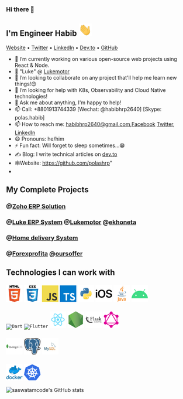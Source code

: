 ### Hi there 👋

<!--
**polashrp/polashrp** is a ✨ _special_ ✨ repository because its `README.md` (this file) appears on your GitHub profile.

Here are some ideas to get you started:

- 🔭 I’m currently working on ...
- 🌱 I’m currently learning ...
- 👯 I’m looking to collaborate on ...
- 🤔 I’m looking for help with ...
- 💬 Ask me about ...
- 📫 How to reach me: ...
- 😄 Pronouns: ...
- ⚡ Fun fact: ...
-->

## I'm Engineer Habib <img src="https://github.com/ABSphreak/ABSphreak/blob/master/gifs/Hi.gif" width="35px">

<a href="https://habibpolas.wordpress.com/">Website</a> •
<a href="https://twitter.com/habibpolas">Twitter</a> •
<a href="https://www.linkedin.com/in/polashabib/">LinkedIn</a> •
<a href="https://dev.to/enghabib">Dev.to</a> •
<a href="https://github.com/polashrp">GitHub</a>
<br />

- 🔭 I’m currently working on various open-source web projects using React & Node.
- 🌱 "Luke" @ [Lukemotor](https://www.lukemotor.com/)
- 👯 I’m looking to collaborate on any project that'll help me learn new things!😊
- 🤔 I’m looking for help with K8s, Observability and Cloud Native technologies!
- 💬 Ask me about anything, I'm happy to help!
- 📫 Call: +8801913744339 [Wechat: @habibhrp2640] [Skype: polas.habib]
- 📫 How to reach me: habibhrp2640@gmail.com,[Facebook](https://www.facebook.com/polas.habib/) [Twitter](https://twitter.com/habibpolas), [LinkedIn](https://www.linkedin.com/in/polashabib/)
- 😄 Pronouns: he/him
- ⚡ Fun fact: Will forget to sleep sometimes...😁
- ✍️ Blog: I write technical articles on [dev.to](https://github.com/polashrp")
- 🕸Website: https://github.com/polashrp"
-
## My Complete Projects
### @[Zoho ERP Solution](https://www.linkedin.com/company/hrpdev/?viewAsMember=true)
### @[Luke ERP System](https://www.lukemotor.com/soft) @[Lukemotor](https://www.lukemotor.com)  @[ekhoneta](https://www.ekhoneta.com) 
### @[Home delivery System](http://homedeliverybd.com/)
### @[Forexprofita](https://www.forexprofita.com) @[oursoffer](https://oursoffer.com/)

## Technologies I can work with
###
<code><img height="45" alt="HTML5" style="background: white;" src="https://raw.githubusercontent.com/github/explore/80688e429a7d4ef2fca1e82350fe8e3517d3494d/topics/html/html.png"></code>
<code><img height="45" alt="CSS3" style="background: white;" src="https://raw.githubusercontent.com/github/explore/80688e429a7d4ef2fca1e82350fe8e3517d3494d/topics/css/css.png"></code>
<code><img height="45" alt="JavaScript" style="background: white;" src="https://raw.githubusercontent.com/github/explore/80688e429a7d4ef2fca1e82350fe8e3517d3494d/topics/javascript/javascript.png"></code>
<code><img height="45" alt="TypeScript" style="background: white;" src="https://raw.githubusercontent.com/github/explore/80688e429a7d4ef2fca1e82350fe8e3517d3494d/topics/typescript/typescript.png"></code>
<code><img height="45" alt="Python" style="background: white;" src="https://raw.githubusercontent.com/github/explore/80688e429a7d4ef2fca1e82350fe8e3517d3494d/topics/python/python.png"></code>
<code><img height="45" alt="ios" style="background: white;" style="background: white;" src="https://raw.githubusercontent.com/github/explore/80688e429a7d4ef2fca1e82350fe8e3517d3494d/topics/ios/ios.png"></code>
<code><img height="45" alt="Java" src="https://raw.githubusercontent.com/github/explore/80688e429a7d4ef2fca1e82350fe8e3517d3494d/topics/java/java.png"></code>
<code><img height="45" alt="Android" src="https://raw.githubusercontent.com/github/explore/80688e429a7d4ef2fca1e82350fe8e3517d3494d/topics/android/android.png"></code>

###
<code><img height="45" alt="Dart" style="background: white;" src="https://dart.dev/assets/shared/dart/logo+text/horizontal/white-e71fb382ad5229792cc704b3ee7a88f8013e986d6e34f0956d89c453b454d0a5.svg"></code>
<code><img height="45" alt="Flutter" style="background: white;" src="https://flutter.dev/assets/flutter-lockup-1caf6476beed76adec3c477586da54de6b552b2f42108ec5bc68dc63bae2df75.png"></code>
<code><img height="45" alt="React" style="background: white;" src="https://raw.githubusercontent.com/github/explore/80688e429a7d4ef2fca1e82350fe8e3517d3494d/topics/react/react.png"></code>
<code><img height="45" alt="Node.js" style="background: white;" src="https://raw.githubusercontent.com/github/explore/80688e429a7d4ef2fca1e82350fe8e3517d3494d/topics/nodejs/nodejs.png"></code>
<code><img height="45" alt="Flask" style="background: white;" src="https://raw.githubusercontent.com/github/explore/80688e429a7d4ef2fca1e82350fe8e3517d3494d/topics/flask/flask.png"></code>
<code><img height="45" alt="GraphQL" style="background: white;" src="https://raw.githubusercontent.com/github/explore/80688e429a7d4ef2fca1e82350fe8e3517d3494d/topics/graphql/graphql.png"></code>

###
<code><img height="45" alt="MongoDB" style="background: white;" src="https://raw.githubusercontent.com/github/explore/80688e429a7d4ef2fca1e82350fe8e3517d3494d/topics/mongodb/mongodb.png"></code>
<code><img height="45" alt="PostgreSQL" style="background: white;" src="https://raw.githubusercontent.com/github/explore/80688e429a7d4ef2fca1e82350fe8e3517d3494d/topics/postgresql/postgresql.png"></code>
<code><img height="45" alt="MySQL" style="background: white;" src="https://raw.githubusercontent.com/github/explore/80688e429a7d4ef2fca1e82350fe8e3517d3494d/topics/mysql/mysql.png"></code>

###
<code><img height="45" alt="Docker" style="background: white;" src="https://raw.githubusercontent.com/github/explore/80688e429a7d4ef2fca1e82350fe8e3517d3494d/topics/docker/docker.png"></code>
<code><img height="45" alt="Kubernetes" style="background: white;" src="https://raw.githubusercontent.com/github/explore/80688e429a7d4ef2fca1e82350fe8e3517d3494d/topics/kubernetes/kubernetes.png"></code>


![saswatamcode's GitHub stats](https://github-readme-stats.vercel.app/api?username=polashrp&show_icons=true&hide=["issues"]&theme=tokyonight)

<!--

[![HitCount](http://hits.dwyl.com/saswatamcode/saswatamcode.svg)](http://hits.dwyl.com/saswatamcode/saswatamcode)

**saswatamcode/saswatamcode** is a ✨ _special_ ✨ repository because its `README.md` (this file) appears on your GitHub profile.

Here are some ideas to get you started:

- 🔭 I’m currently working on ...
- 🌱 I’m currently learning ...
- 👯 I’m looking to collaborate on ...
- 🤔 I’m looking for help with ...
- 💬 Ask me about ...
- 📫 How to reach me: ...
- 😄 Pronouns: ...
- ⚡ Fun fact: ...

<a href="https://twitter.com/saswatamcode"><img align="left" alt="Twitter" width="22px" src="https://cdn.jsdelivr.net/npm/simple-icons@v3/icons/twitter.svg" /></a><a href="https://www.linkedin.com/in/saswatamcode/"><img align="left" alt="LinkedIn" width="22px" src="https://cdn.jsdelivr.net/npm/simple-icons@v3/icons/linkedin.svg" /></a><a href="https://github.com/saswatamcode"><img align="left" alt="GitHub" width="22px" src="https://cdn.jsdelivr.net/npm/simple-icons@v3/icons/github.svg" /></a> <a href="https://dev.to/saswatamcode"><img align="left" alt="Dev.to" width="24px" src="https://cdn.jsdelivr.net/npm/simple-icons@v3/icons/dev-dot-to.svg" /></a>

-->


